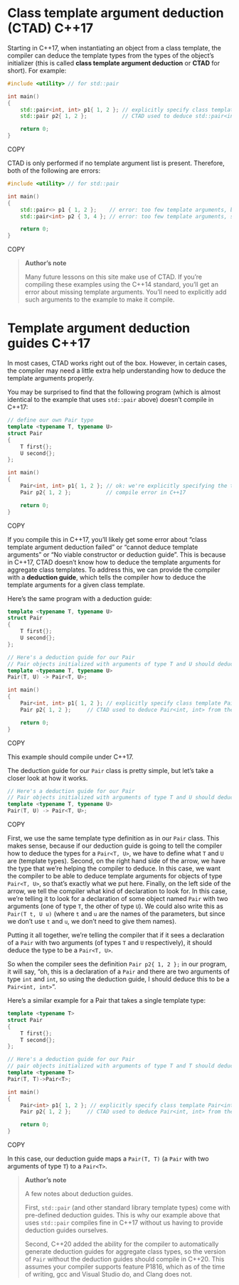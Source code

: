 # Class template argument deduction (CTAD) C++17 

Starting in C++17, when instantiating an object from a class template, the compiler can deduce the template types from the types of the object’s initializer (this is called **class template argument deduction** or **CTAD** for short). For example:

```cpp
#include <utility> // for std::pair

int main()
{
    std::pair<int, int> p1{ 1, 2 }; // explicitly specify class template std::pair<int, int> (C++11 onward)
    std::pair p2{ 1, 2 };           // CTAD used to deduce std::pair<int, int> from the initializers (C++17)

    return 0;
}
```

COPY

CTAD is only performed if no template argument list is present. Therefore, both of the following are errors:

```cpp
#include <utility> // for std::pair

int main()
{
    std::pair<> p1 { 1, 2 };    // error: too few template arguments, both arguments not deduced
    std::pair<int> p2 { 3, 4 }; // error: too few template arguments, second argument not deduced

    return 0;
}
```

COPY

> **Author’s note**
>
> Many future lessons on this site make use of CTAD. If you’re compiling these examples using the C++14 standard, you’ll get an error about missing template arguments. You’ll need to explicitly add such arguments to the example to make it compile.

# Template argument deduction guides C++17 

In most cases, CTAD works right out of the box. However, in certain cases, the compiler may need a little extra help understanding how to deduce the template arguments properly.

You may be surprised to find that the following program (which is almost identical to the example that uses `std::pair` above) doesn’t compile in C++17:

```cpp
// define our own Pair type
template <typename T, typename U>
struct Pair
{
    T first{};
    U second{};
};

int main()
{
    Pair<int, int> p1{ 1, 2 }; // ok: we're explicitly specifying the template arguments
    Pair p2{ 1, 2 };           // compile error in C++17

    return 0;
}
```

COPY

If you compile this in C++17, you’ll likely get some error about “class template argument deduction failed” or “cannot deduce template arguments” or “No viable constructor or deduction guide”. This is because in C++17, CTAD doesn’t know how to deduce the template arguments for aggregate class templates. To address this, we can provide the compiler with a **deduction guide**, which tells the compiler how to deduce the template arguments for a given class template.

Here’s the same program with a deduction guide:

```cpp
template <typename T, typename U>
struct Pair
{
    T first{};
    U second{};
};

// Here's a deduction guide for our Pair
// Pair objects initialized with arguments of type T and U should deduce to Pair<T, U>
template <typename T, typename U>
Pair(T, U) -> Pair<T, U>;

int main()
{
    Pair<int, int> p1{ 1, 2 }; // explicitly specify class template Pair<int, int> (C++11 onward)
    Pair p2{ 1, 2 };     // CTAD used to deduce Pair<int, int> from the initializers (C++17)

    return 0;
}
```

COPY

This example should compile under C++17.

The deduction guide for our `Pair` class is pretty simple, but let’s take a closer look at how it works.

```cpp
// Here's a deduction guide for our Pair
// Pair objects initialized with arguments of type T and U should deduce to Pair<T, U>
template <typename T, typename U>
Pair(T, U) -> Pair<T, U>;
```

COPY

First, we use the same template type definition as in our `Pair` class. This makes sense, because if our deduction guide is going to tell the compiler how to deduce the types for a `Pair<T, U>`, we have to define what `T` and `U` are (template types). Second, on the right hand side of the arrow, we have the type that we’re helping the compiler to deduce. In this case, we want the compiler to be able to deduce template arguments for objects of type `Pair<T, U>`, so that’s exactly what we put here. Finally, on the left side of the arrow, we tell the compiler what kind of declaration to look for. In this case, we’re telling it to look for a declaration of some object named `Pair` with two arguments (one of type `T`, the other of type `U`). We could also write this as `Pair(T t, U u)` (where `t` and `u` are the names of the parameters, but since we don’t use `t` and `u`, we don’t need to give them names).

Putting it all together, we’re telling the compiler that if it sees a declaration of a `Pair` with two arguments (of types `T` and `U` respectively), it should deduce the type to be a `Pair<T, U>`.

So when the compiler sees the definition `Pair p2{ 1, 2 };` in our program, it will say, “oh, this is a declaration of a `Pair` and there are two arguments of type `int` and `int`, so using the deduction guide, I should deduce this to be a `Pair<int, int>`“.

Here’s a similar example for a Pair that takes a single template type:

```cpp
template <typename T>
struct Pair
{
    T first{};
    T second{};
};

// Here's a deduction guide for our Pair
// pair objects initialized with arguments of type T and T should deduce to Pair<T>
template <typename T>
Pair(T, T)->Pair<T>;

int main()
{
    Pair<int> p1{ 1, 2 }; // explicitly specify class template Pair<int> (C++11 onward)
    Pair p2{ 1, 2 };     // CTAD used to deduce Pair<int, int> from the initializers (C++17)

    return 0;
}
```

COPY

In this case, our deduction guide maps a `Pair(T, T)` (a `Pair` with two arguments of type `T`) to a `Pair<T>`.

> **Author’s note**
>
> A few notes about deduction guides.
>
> First, `std::pair` (and other standard library template types) come with pre-defined deduction guides. This is why our example above that uses `std::pair` compiles fine in C++17 without us having to provide deduction guides ourselves.
>
> Second, C++20 added the ability for the compiler to automatically generate deduction guides for aggregate class types, so the version of `Pair` without the deduction guides should compile in C++20. This assumes your compiler supports feature P1816, which as of the time of writing, gcc and Visual Studio do, and Clang does not.